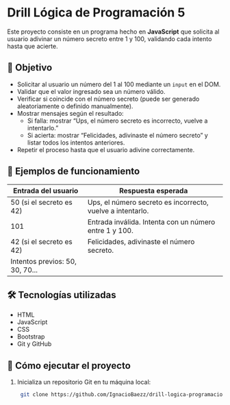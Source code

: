 # Drill Lógica de Programación 5

Este proyecto consiste en un programa hecho en **JavaScript** que solicita al usuario adivinar un número secreto entre 1 y 100, validando cada intento hasta que acierte.

## 🧠 Objetivo

- Solicitar al usuario un número del 1 al 100 mediante un `input` en el DOM.
- Validar que el valor ingresado sea un número válido.
- Verificar si coincide con el número secreto (puede ser generado aleatoriamente o definido manualmente).
- Mostrar mensajes según el resultado:
  - Si falla: mostrar “Ups, el número secreto es incorrecto, vuelve a intentarlo.”
  - Si acierta: mostrar “Felicidades, adivinaste el número secreto” y listar todos los intentos anteriores.
- Repetir el proceso hasta que el usuario adivine correctamente.

## 📌 Ejemplos de funcionamiento

| Entrada del usuario | Respuesta esperada |
|---------------------|--------------------|
| 50 (si el secreto es 42) | Ups, el número secreto es incorrecto, vuelve a intentarlo. |
| 101                   | Entrada inválida. Intenta con un número entre 1 y 100. |
| 42 (si el secreto es 42) | Felicidades, adivinaste el número secreto.  
Intentos previos: 50, 30, 70... |

## 🛠️ Tecnologías utilizadas

- HTML  
- JavaScript  
- CSS  
- Bootstrap  
- Git y GitHub  

## 🚀 Cómo ejecutar el proyecto

1. Inicializa un repositorio Git en tu máquina local:
   ```bash
    git clone https://github.com/IgnacioBaezz/drill-logica-programacion-5.git
